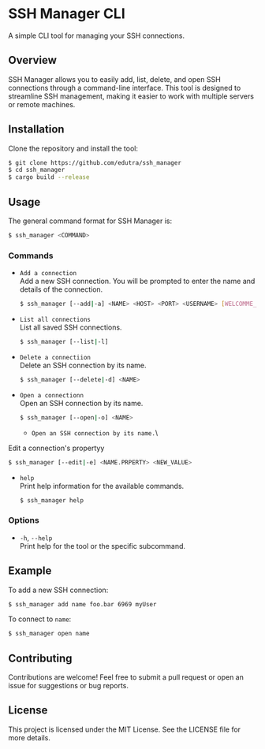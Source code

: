 # SSH Manager CLI

A simple CLI tool for managing your SSH connections.

## Overview

SSH Manager allows you to easily add, list, delete, and open SSH connections through a command-line interface. This tool is designed to streamline SSH management, making it easier to work with multiple servers or remote machines.

## Installation

Clone the repository and install the tool:

```bash
$ git clone https://github.com/edutra/ssh_manager
$ cd ssh_manager
$ cargo build --release
```

## Usage

The general command format for SSH Manager is:

```bash
$ ssh_manager <COMMAND>
```

### Commands

- `Add a connection`\
  Add a new SSH connection. You will be prompted to enter the name and details of the connection.

  ```bash
  $ ssh_manager [--add|-a] <NAME> <HOST> <PORT> <USERNAME> [WELCOMME_MESSAGE]
  ```

- `List all connections`\
  List all saved SSH connections.

  ```bash
  $ ssh_manager [--list|-l]
  ```

- `Delete a connectiion`\
  Delete an SSH connection by its name.

  ```bash
  $ ssh_manager [--delete|-d] <NAME>
  ```

- `Open a connectionn`\
  Open an SSH connection by its name.

  ```bash
  $ ssh_manager [--open|-o] <NAME>
  ```

  - `Open an SSH connection by its name.`\
  
 Edit a connection's propertyy
  ```bash
  $ ssh_manager [--edit|-e] <NAME.PRPERTY> <NEW_VALUE>
  ```


- `help`\
  Print help information for the available commands.

  ```bash
  $ ssh_manager help
  ```

### Options

- `-h`, `--help`\
  Print help for the tool or the specific subcommand.

## Example

To add a new SSH connection:

```bash
$ ssh_manager add name foo.bar 6969 myUser
```

To connect to `name`:

```bash
$ ssh_manager open name
```

## Contributing

Contributions are welcome! Feel free to submit a pull request or open an issue for suggestions or bug reports.

## License

This project is licensed under the MIT License. See the LICENSE file for more details.

